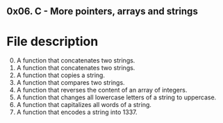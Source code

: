 ## 0x06. C - More pointers, arrays and strings

# File description

 0. A function that concatenates two strings.
 1. A function that concatenates two strings.
 2. A function that copies a string.
 3. A function that compares two strings.
 4. A function that reverses the content of an array of integers.
 5. A function that changes all lowercase letters of a string to uppercase.
 6. A function that capitalizes all words of a string.
 7. A function that encodes a string into 1337.
